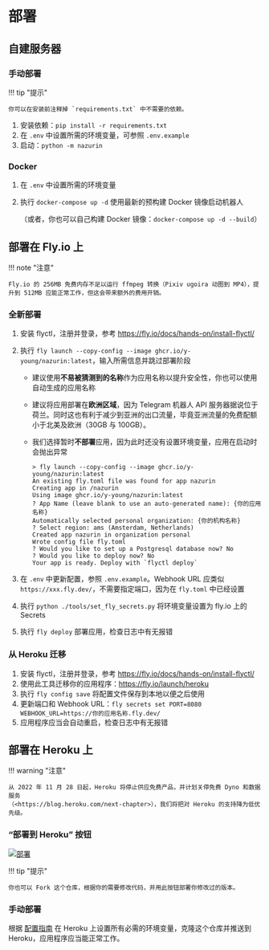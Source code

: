 # 部署

## 自建服务器

### 手动部署

!!! tip "提示"

    你可以在安装前注释掉 `requirements.txt` 中不需要的依赖。

1.  安装依赖：`pip install -r requirements.txt`
2.  在 `.env` 中设置所需的环境变量，可参照 `.env.example`
3.  启动：`python -m nazurin`

### Docker

1.  在 `.env` 中设置所需的环境变量
2.  执行 `docker-compose up -d` 使用最新的预构建 Docker 镜像启动机器人

    （或者，你也可以自己构建 Docker 镜像：`docker-compose up -d --build`）

## 部署在 Fly.io 上

!!! note "注意"

    Fly.io 的 256MB 免费内存不足以运行 ffmpeg 转换（Pixiv ugoira 动图到 MP4），提升到 512MB 应能正常工作，但这会带来额外的费用开销。

### 全新部署

1. 安装 flyctl，注册并登录，参考 <https://fly.io/docs/hands-on/install-flyctl/>
2. 执行 `fly launch --copy-config --image ghcr.io/y-young/nazurin:latest`，输入所需信息并跳过部署阶段

   - 建议使用**不易被猜测到的名称**作为应用名称以提升安全性，你也可以使用自动生成的应用名称
   - 建议将应用部署在**欧洲区域**，因为 Telegram 机器人 API 服务器据说位于荷兰。同时这也有利于减少到亚洲的出口流量，毕竟亚洲流量的免费配额小于北美及欧洲（30GB 与 100GB）。
   - 我们选择暂时**不部署**应用，因为此时还没有设置环境变量，应用在启动时会抛出异常

     ```
     > fly launch --copy-config --image ghcr.io/y-young/nazurin:latest
     An existing fly.toml file was found for app nazurin
     Creating app in /nazurin
     Using image ghcr.io/y-young/nazurin:latest
     ? App Name (leave blank to use an auto-generated name): {你的应用名称}
     Automatically selected personal organization: {你的机构名称}
     ? Select region: ams (Amsterdam, Netherlands)
     Created app nazurin in organization personal
     Wrote config file fly.toml
     ? Would you like to set up a Postgresql database now? No
     ? Would you like to deploy now? No
     Your app is ready. Deploy with `flyctl deploy`
     ```

3. 在 `.env` 中更新配置，参照 `.env.example`。Webhook URL 应类似 `https://xxx.fly.dev/`，不需要指定端口，因为在 `fly.toml` 中已经设置
4. 执行 `python ./tools/set_fly_secrets.py` 将环境变量设置为 fly.io 上的 Secrets
5. 执行 `fly deploy` 部署应用，检查日志中有无报错

### 从 Heroku 迁移

1. 安装 flyctl，注册并登录，参考 <https://fly.io/docs/hands-on/install-flyctl/>
2. 使用此工具迁移你的应用程序：<https://fly.io/launch/heroku>
3. 执行 `fly config save` 将配置文件保存到本地以便之后使用
4. 更新端口和 Webhook URL：`fly secrets set PORT=8080 WEBHOOK_URL=https://你的应用名称.fly.dev/`
5. 应用程序应当会自动重启，检查日志中有无报错

## 部署在 Heroku 上

!!! warning "注意"

    从 2022 年 11 月 28 日起，Heroku 将停止供应免费产品，并计划关停免费 Dyno 和数据服务
    （<https://blog.heroku.com/next-chapter>），我们将把对 Heroku 的支持降为低优先级。

### “部署到 Heroku” 按钮

[![部署](https://www.herokucdn.com/deploy/button.svg)](https://heroku.com/deploy)

!!! tip "提示"

    你也可以 Fork 这个仓库，根据你的需要修改代码，并用此按钮部署你修改过的版本。

### 手动部署

根据 [配置指南](./configuration.zh.md) 在 Heroku 上设置所有必需的环境变量，克隆这个仓库并推送到 Heroku，应用程序应当能正常工作。
